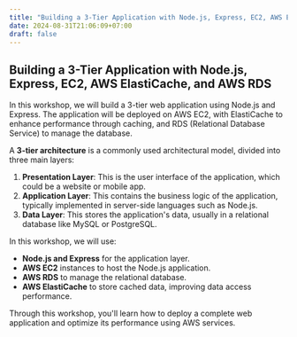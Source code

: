 ```yaml
---
title: "Building a 3-Tier Application with Node.js, Express, EC2, AWS ElastiCache, and AWS RDS"
date: 2024-08-31T21:06:09+07:00
draft: false
---
```


## Building a 3-Tier Application with Node.js, Express, EC2, AWS ElastiCache, and AWS RDS

In this workshop, we will build a 3-tier web application using Node.js and Express. The application will be deployed on AWS EC2, with ElastiCache to enhance performance through caching, and RDS (Relational Database Service) to manage the database.

A **3-tier architecture** is a commonly used architectural model, divided into three main layers:

1. **Presentation Layer**: This is the user interface of the application, which could be a website or mobile app.
2. **Application Layer**: This contains the business logic of the application, typically implemented in server-side languages such as Node.js.
3. **Data Layer**: This stores the application's data, usually in a relational database like MySQL or PostgreSQL.

In this workshop, we will use:

- **Node.js and Express** for the application layer.
- **AWS EC2** instances to host the Node.js application.
- **AWS RDS** to manage the relational database.
- **AWS ElastiCache** to store cached data, improving data access performance.

Through this workshop, you'll learn how to deploy a complete web application and optimize its performance using AWS services.
